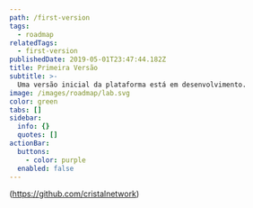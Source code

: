 ```yaml
---
path: /first-version
tags:
  - roadmap
relatedTags:
  - first-version
publishedDate: 2019-05-01T23:47:44.182Z
title: Primeira Versão
subtitle: >-
  Uma versão inicial da plataforma está em desenvolvimento.
image: /images/roadmap/lab.svg
color: green
tabs: []
sidebar:
  info: {}
  quotes: []
actionBar:
  buttons:
    - color: purple
  enabled: false
---
```

(https://github.com/cristalnetwork)
